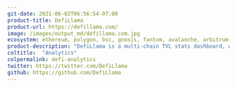 ```yaml
---
git-date: 2021-06-02T06:56:54-07:00
product-title: DefiLlama
product-url: https://defillama.com/
image: /images/output_md/defillama.com.jpg
ecosystem: ethereum, polygon, bsc, gnosis, fantom, avalanche, arbitrum, optimism, gnosis, solana
product-description: "DefiLlama is a multi-chain TVL stats dashboard, where data connectors contributed and maintained by a community"
coltitle:  "Analytics"
colpermalink: defi-analytics
twitter: https://twitter.com/DefiLlama
github: https://github.com/DefiLlama
---
```

